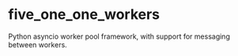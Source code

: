 # five_one_one_workers
Python asyncio worker pool framework, with support for messaging between workers.
